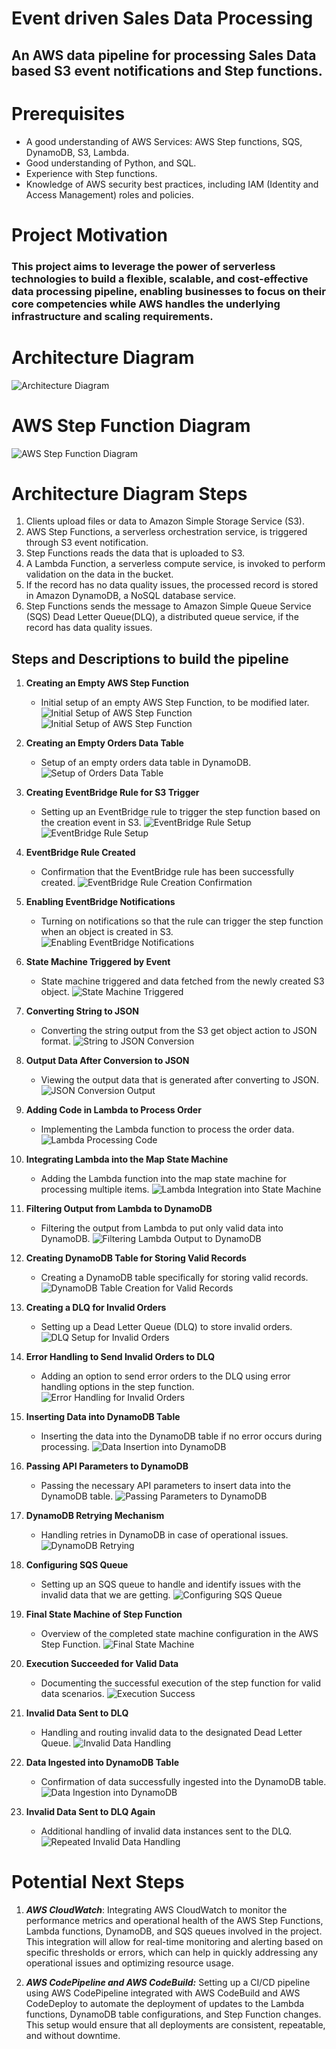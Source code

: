 # Event driven Sales Data Processing
## An AWS data pipeline for processing Sales Data based S3 event notifications and Step functions.

# Prerequisites
* A good understanding of AWS Services: AWS Step functions, SQS, DynamoDB, S3, Lambda.
* Good understanding of Python, and SQL.
* Experience with Step functions.
* Knowledge of AWS security best practices, including IAM (Identity and Access Management) roles and policies.

# Project Motivation
### This project aims to leverage the power of serverless technologies to build a flexible, scalable, and cost-effective data processing pipeline, enabling businesses to focus on their core competencies while AWS handles the underlying infrastructure and scaling requirements.

# Architecture Diagram
![Architecture Diagram](./Architecture_Diagram/Architecture_Diagram_Event_Driven_Sales_Data_Processing_using_AWS_Step_Functions.png?raw=true)

# AWS Step Function Diagram
![AWS Step Function Diagram](./Images_Watermarked/19%20Final%20State%20Machine%20of%20Step%20function.png?raw=true)

# Architecture Diagram Steps
1. Clients upload files or data to Amazon Simple Storage Service (S3).
2. AWS Step Functions, a serverless orchestration service, is triggered through S3 event notification.
3. Step Functions reads the data that is uploaded to S3.
4. A Lambda Function, a serverless compute service, is invoked to perform validation on the data in the bucket.
5. If the record has no data quality issues, the processed record is stored in Amazon DynamoDB, a NoSQL database service.
6. Step Functions sends the message to Amazon Simple Queue Service (SQS) Dead Letter Queue(DLQ), a distributed queue service, if the record has data quality issues.

## Steps and Descriptions to build the pipeline
1. **Creating an Empty AWS Step Function**
   - Initial setup of an empty AWS Step Function, to be modified later.
   ![Initial Setup of AWS Step Function](./Images_Watermarked/1%20Create%20a%20sample%20aws%20step%20function%20to%20be%20modified%20later%20on.png?raw=true)
   ![Initial Setup of AWS Step Function](./Images_Watermarked/1%20Create%20an%20empty%20aws%20step%20function.png?raw=true)

2. **Creating an Empty Orders Data Table**
   - Setup of an empty orders data table in DynamoDB.
   ![Setup of Orders Data Table](./Images_Watermarked/2%20Create%20an%20empty%20orders%20data%20table.png?raw=true)

3. **Creating EventBridge Rule for S3 Trigger**
   - Setting up an EventBridge rule to trigger the step function based on the creation event in S3.
   ![EventBridge Rule Setup](./Images_Watermarked/3%20Create%20an%20event%20bridge%20rule%20for%20triggering%20step%20func%20based%20on%20the%20create%20event%20in%20s3.png?raw=true)
   ![EventBridge Rule Setup](./Images_Watermarked/3%20Create%20an%20event%20bridge%20rule%20for%20triggering%20step%20func%20based%20on%20the%20create%20event%20in%20s3%202.png?raw=true)

4. **EventBridge Rule Created**
   - Confirmation that the EventBridge rule has been successfully created.
   ![EventBridge Rule Creation Confirmation](./Images_Watermarked/4%20event%20bridge%20rule%20created.png?raw=true)

5. **Enabling EventBridge Notifications**
   - Turning on notifications so that the rule can trigger the step function when an object is created in S3.
   ![Enabling EventBridge Notifications](./Images_Watermarked/5%20turning%20on%20event%20bridge%20notifications%20so%20that%20the%20rule%20can%20trigger%20the%20step%20function%20when%20create%20object%20occurs.png?raw=true)

6. **State Machine Triggered by Event**
   - State machine triggered and data fetched from the newly created S3 object.
   ![State Machine Triggered](./Images_Watermarked/6%20state%20machine%20triggered%20and%20data%20got%20fetched%20from%20the%20s3%20object.png?raw=true)

7. **Converting String to JSON**
   - Converting the string output from the S3 get object action to JSON format.
   ![String to JSON Conversion](./Images_Watermarked/7%20convert%20the%20string%20to%20json%20from%20the%20s3%20get%20object%20output.png?raw=true)

8. **Output Data After Conversion to JSON**
   - Viewing the output data that is generated after converting to JSON.
   ![JSON Conversion Output](./Images_Watermarked/8%20output%20data%20that%20is%20generated%20after%20converting%20to%20json.png?raw=true)

9. **Adding Code in Lambda to Process Order**
   - Implementing the Lambda function to process the order data.
   ![Lambda Processing Code](./Images_Watermarked/9%20Adding%20the%20code%20in%20lambda%20to%20process%20the%20order.png?raw=true)

10. **Integrating Lambda into the Map State Machine**
    - Adding the Lambda function into the map state machine for processing multiple items.
    ![Lambda Integration into State Machine](./Images_Watermarked/10%20Adding%20the%20lambda%20into%20the%20map%20state%20machine.png?raw=true)

11. **Filtering Output from Lambda to DynamoDB**
    - Filtering the output from Lambda to put only valid data into DynamoDB.
    ![Filtering Lambda Output to DynamoDB](./Images_Watermarked/11%20Filtering%20the%20output%20from%20lamda%20to%20put%20the%20data%20into%20dynamodb.png?raw=true)

12. **Creating DynamoDB Table for Storing Valid Records**
    - Creating a DynamoDB table specifically for storing valid records.
    ![DynamoDB Table Creation for Valid Records](./Images_Watermarked/12%20Create%20a%20dynamodb%20table%20for%20storing%20valid%20records.png?raw=true)

13. **Creating a DLQ for Invalid Orders**
    - Setting up a Dead Letter Queue (DLQ) to store invalid orders.
    ![DLQ Setup for Invalid Orders](./Images_Watermarked/13%20create%20a%20dlq%20to%20store%20invalid%20orders.png?raw=true)

14. **Error Handling to Send Invalid Orders to DLQ**
    - Adding an option to send error orders to the DLQ using error handling options in the step function.
    ![Error Handling for Invalid Orders](./Images_Watermarked/14%20Adding%20an%20option%20to%20send%20the%20error%20orders%20to%20dlq%20using%20the%20error%20handling%20option.png?raw=true)

15. **Inserting Data into DynamoDB Table**
    - Inserting the data into the DynamoDB table if no error occurs during processing.
    ![Data Insertion into DynamoDB](./Images_Watermarked/15%20inserting%20the%20data%20into%20dynamodb%20table%20if%20no%20error%20occurs.png?raw=true)

16. **Passing API Parameters to DynamoDB**
    - Passing the necessary API parameters to insert data into the DynamoDB table.
    ![Passing Parameters to DynamoDB](./Images_Watermarked/16%20Passing%20the%20api%20parameters%20to%20insert%20data%20into%20dynamodb%20table.png?raw=true)

17. **DynamoDB Retrying Mechanism**
    - Handling retries in DynamoDB in case of operational issues.
    ![DynamoDB Retrying](./Images_Watermarked/17%20DynamoDB%20retrying%20in%20case%20something%20happens.png?raw=true)

18. **Configuring SQS Queue**
    - Setting up an SQS queue to handle and identify issues with the invalid data that we are getting.
    ![Configuring SQS Queue](./Images_Watermarked/18%20Configurin%20SQS%20Queue.png?raw=true)

19. **Final State Machine of Step Function**
    - Overview of the completed state machine configuration in the AWS Step Function.
    ![Final State Machine](./Images_Watermarked/19%20Final%20State%20Machine%20of%20Step%20function.png?raw=true)

20. **Execution Succeeded for Valid Data**
    - Documenting the successful execution of the step function for valid data scenarios.
    ![Execution Success](./Images_Watermarked/20%20Execution%20Succeded%20for%20valid%20data.png?raw=true)

21. **Invalid Data Sent to DLQ**
    - Handling and routing invalid data to the designated Dead Letter Queue.
    ![Invalid Data Handling](./Images_Watermarked/21%20Invalid%20data%20sent%20to%20DLQ.png?raw=true)

22. **Data Ingested into DynamoDB Table**
    - Confirmation of data successfully ingested into the DynamoDB table.
    ![Data Ingestion into DynamoDB](./Images_Watermarked/22%20Data%20Ingested%20into%20DynamoDB%20table.png?raw=true)

23. **Invalid Data Sent to DLQ Again**
    - Additional handling of invalid data instances sent to the DLQ.
    ![Repeated Invalid Data Handling](./Images_Watermarked/23%20Invalid%20Data%20sent%20to%20DLQ.png?raw=true)

# Potential Next Steps
1. **_AWS CloudWatch_**: Integrating AWS CloudWatch to monitor the performance metrics and operational health of the AWS Step Functions, Lambda functions, DynamoDB, and SQS queues involved in the project. This integration will allow for real-time monitoring and alerting based on specific thresholds or errors, which can help in quickly addressing any operational issues and optimizing resource usage.


2. **_AWS CodePipeline and AWS CodeBuild:_** Setting up a CI/CD pipeline using AWS CodePipeline integrated with AWS CodeBuild and AWS CodeDeploy to automate the deployment of updates to the Lambda functions, DynamoDB table configurations, and Step Function changes. This setup would ensure that all deployments are consistent, repeatable, and without downtime.
